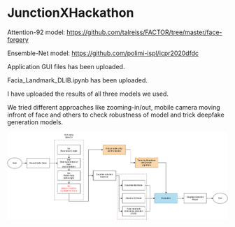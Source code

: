 # JunctionXHackathon

Attention-92 model:
https://github.com/talreiss/FACTOR/tree/master/face-forgery

Ensemble-Net model:
https://github.com/polimi-ispl/icpr2020dfdc

Application GUI files has been uploaded.

Facia_Landmark_DLIB.ipynb has been uploaded.

I have uploaded the results of all three models we used. 

We tried different approaches like zooming-in/out, mobile camera moving infront of face and others to 
check robustness of model and trick deepfake generation models.

![Proposed Method](proposed_meth.png)


